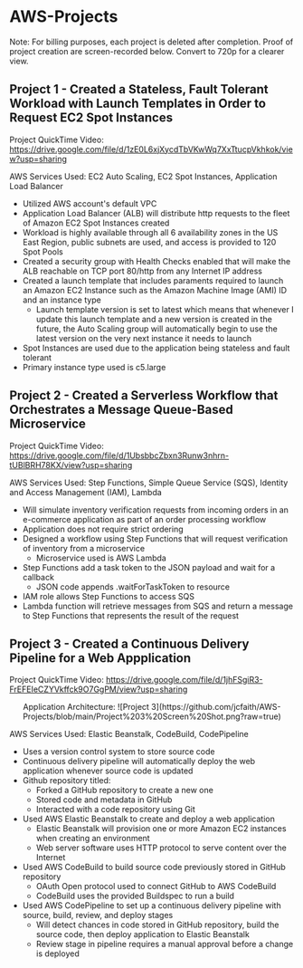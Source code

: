 # AWS-Projects

Note: For billing purposes, each project is deleted after completion. Proof of project creation are screen-recorded below. Convert to 720p for a clearer view.

## Project 1 - Created a Stateless, Fault Tolerant Workload with Launch Templates in Order to Request EC2 Spot Instances

Project QuickTime Video: https://drive.google.com/file/d/1zE0L6xjXycdTbVKwWq7XxTtucpVkhkok/view?usp=sharing

AWS Services Used: EC2 Auto Scaling, EC2 Spot Instances, Application Load Balancer

* Utilized AWS account's default VPC
* Application Load Balancer (ALB) will distribute http requests to the fleet of Amazon EC2 Spot Instances created
* Workload is highly available through all 6 availability zones in the US East Region, public subnets are used, and access is provided to 120 Spot Pools
* Created a security group with Health Checks enabled that will make the ALB reachable on TCP port 80/http from any Internet IP address
* Created a launch template that includes paraments required to launch an Amazon EC2 Instance such as the Amazon Machine Image (AMI) ID and an instance type
  * Launch template version is set to latest which means that whenever I update this launch template and a new version is created in the future, the Auto Scaling group will automatically begin to use the latest version on the very next instance it needs to launch
* Spot Instances are used due to the application being stateless and fault tolerant
* Primary instance type used is c5.large 

## Project 2 - Created a Serverless Workflow that Orchestrates a Message Queue-Based Microservice

Project QuickTime Video: https://drive.google.com/file/d/1UbsbbcZbxn3Runw3nhrn-tUBlBRH78KX/view?usp=sharing

AWS Services Used: Step Functions, Simple Queue Service (SQS), Identity and Access Management (IAM), Lambda

* Will simulate inventory verification requests from incoming orders in an e-commerce application as part of an order processing workflow
* Application does not require strict ordering
* Designed a workflow using Step Functions that will request verification of inventory from a microservice
  * Microservice used is AWS Lambda
* Step Functions add a task token to the JSON payload and wait for a callback
  * JSON code appends .waitForTaskToken to resource
* IAM role allows Step Functions to access SQS
* Lambda function will retrieve messages from SQS and return a message to Step Functions that represents the result of the request

## Project 3 - Created a Continuous Delivery Pipeline for a Web Appplication

Project QuickTime Video: https://drive.google.com/file/d/1jhFSgiR3-FrEFEIeCZYVkffck9O7GgPM/view?usp=sharing

<p align="center">
    Application  Architecture:
 ![Project 3](https://github.com/jcfaith/AWS-Projects/blob/main/Project%203%20Screen%20Shot.png?raw=true)
</p>

AWS Services Used: Elastic Beanstalk, CodeBuild, CodePipeline

* Uses a version control system to store source code
* Continuous delivery pipeline will automatically deploy the web application whenever source code is updated
* Github repository titled: 
  * Forked a GitHub repository to create a new one
  * Stored code and metadata in GitHub
  * Interacted with a code repository using Git
* Used AWS Elastic Beanstalk to create and deploy a web application
  * Elastic Beanstalk will provision one or more Amazon EC2 instances when creating an environment
  * Web server software uses HTTP protocol to serve content over the Internet
* Used AWS CodeBuild to build source code previously stored in GitHub repository
  * OAuth Open protocol used to connect GitHub to AWS CodeBuild
  * CodeBuild uses the provided Buildspec to run a build
* Used AWS CodePipeline to set up a continuous delivery pipeline with source, build, review, and deploy stages
  * Will detect chances in code stored in GitHub repository, build the source code, then deploy application to Elastic Beanstalk
  * Review stage in pipeline requires a manual approval before a change is deployed


